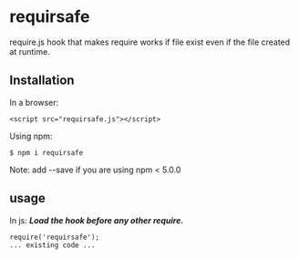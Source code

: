 

# requirsafe

require.js hook that makes require works if file exist even if the file created at runtime.



## Installation


In a browser:

    <script src="requirsafe.js"></script>

Using npm:

    $ npm i requirsafe

Note: add --save if you are using npm < 5.0.0

## usage

In js:
***Load the hook before any other require.***

    require('requirsafe');
    ... existing code ...
